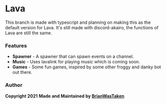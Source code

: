 # Lava
This branch is made with typescript and planning on making this as the default version for Lava. It's still made with discord-akairo, the functions of Lava are still the same.

### Features
* **Spawner** - A spawner that can spawn events on a channel.
* **Music** - Uses lavalink for playing music which is coming soon.
* **Games** - Some fun games, inspired by some other froggy and danky bot out there.

### Author
**Copyright 2021**
**Made and Maintained by [BrianWasTaken](https://github.com/BrianWasTkn)**